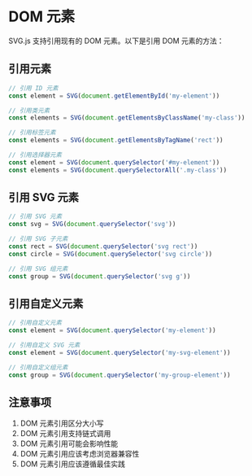 # DOM 元素

SVG.js 支持引用现有的 DOM 元素。以下是引用 DOM 元素的方法：

## 引用元素

```ts
// 引用 ID 元素
const element = SVG(document.getElementById('my-element'))

// 引用类元素
const elements = SVG(document.getElementsByClassName('my-class'))

// 引用标签元素
const elements = SVG(document.getElementsByTagName('rect'))

// 引用选择器元素
const element = SVG(document.querySelector('#my-element'))
const elements = SVG(document.querySelectorAll('.my-class'))
```

## 引用 SVG 元素

```ts
// 引用 SVG 元素
const svg = SVG(document.querySelector('svg'))

// 引用 SVG 子元素
const rect = SVG(document.querySelector('svg rect'))
const circle = SVG(document.querySelector('svg circle'))

// 引用 SVG 组元素
const group = SVG(document.querySelector('svg g'))
```

## 引用自定义元素

```ts
// 引用自定义元素
const element = SVG(document.querySelector('my-element'))

// 引用自定义 SVG 元素
const element = SVG(document.querySelector('my-svg-element'))

// 引用自定义组元素
const group = SVG(document.querySelector('my-group-element'))
```

## 注意事项

1. DOM 元素引用区分大小写
2. DOM 元素引用支持链式调用
3. DOM 元素引用可能会影响性能
4. DOM 元素引用应该考虑浏览器兼容性
5. DOM 元素引用应该遵循最佳实践
